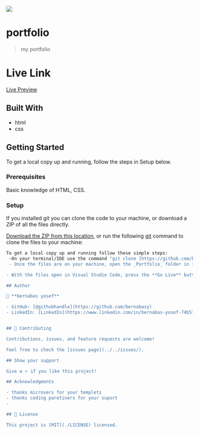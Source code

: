 ![](https://img.shields.io/badge/Microverse-blueviolet)

# portfolio

> my portfolio
> 
 # Live Link
[Live Preview](https://bernabasy.github.io/poritipholio/)


## Built With

- html
- css

## Getting Started
To get a local copy up and running, follow the steps in Setup below.

### Prerequisites
Basic knowledge of HTML, CSS.

### Setup
If you installed git you can clone the code to your machine, or download a ZIP of all the files directly.

[Download the ZIP from this location](https://github.com/bernabasy/hello-microvers-frist-project/archive/refs/heads/master.zip), or run the following [git](https://git-scm.com/downloads) command to clone the files to your machine:

```bash
To get a local copy up and running follow these simple steps:
 -On your terminal/IDE use the command "git clone [https://github.com/bernabasy/poritipholio.git"](https://github.com/bernabasy/poritipholio.git) "
 - Once the files are on your machine, open the _Portfolio_ folder in [Visual Studio Code](https://code.visualstudio.com/)

- With the files open in Visual Studio Code, press the **Go Live** button at the bottom of the window to launch the files with [Live Server](https://marketplace.visualstudio.com/items?itemName=ritwickdey.LiveServer).

## Author

👤 **bernabas yosef**

- GitHub: [@githubhandle](https://github.com/bernabasy)
- LinkedIn: [LinkedIn](https://www.linkedin.com/in/bernabas-yosef-74b571186)


## 🤝 Contributing

Contributions, issues, and feature requests are welcome!

Feel free to check the [issues page](../../issues/).

## Show your support

Give a ⭐️ if you like this project!

## Acknowledgments

- thanks microvers for your templets
- thenks coding paretiners for your suport
-

## 📝 License

This project is [MIT](./LICENSE) licensed.

